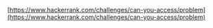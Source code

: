 [https://www.hackerrank.com/challenges/can-you-access/problem](https://www.hackerrank.com/challenges/can-you-access/problem)